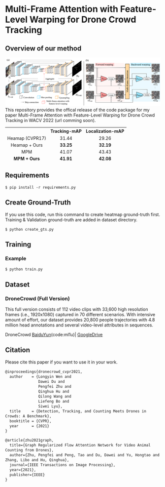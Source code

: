 # Multi-Frame Attention with Feature-Level Warping for Drone Crowd Tracking

## Overview of our method
![Illustration](./image/overview.png)
This repository provides the offical release of the code package for my paper Multi-Frame Attention with Feature-Level Warping for Drone Crowd Tracking in WACV 2022 (url comming soon). 

</ul>
<table>
<thead>
<tr>
<th align="center"></th>
<th align="center">Tracking-mAP</th>
<th align="center">Localization-mAP</th>

</tr>
<tr>
<td align="center">Heamap (CVPR17)</td>
<td align="center">31.44</td>
<td align="center">29.26</td>
</tr> 

<tr>
<td align="center">Heamap + Ours</td>
<td align="center"><strong>33.25</strong></td>
<td align="center"><strong>32.19</strong></td>
</tr> 

<tr>
<td align="center">MPM</td>
<td align="center">41.07</td>
<td align="center">43.43</td>
</tr>    

<tr>
<td align="center"><strong>MPM + Ours</strong></td>
<td align="center"><strong>41.91</strong></td>
<td align="center"><strong>42.08</strong></td>
</tr>    

</tbody></table>

## Requirements
```
$ pip install -r requirements.py
```

## Create Ground-Truth
If you use this code, run this command to create heatmap ground-truth first.
Training & Validation ground-truth are added in dataset directory.
```
$ python create_gts.py
```

## Training
### Example
```
$ python train.py
```
## Dataset
### DroneCrowd (Full Version)
This full version consists of 112 video clips with 33,600 high resolution frames (i.e., 1920x1080) captured in 70 different scenarios.  With intensive amount of effort, our dataset provides 20,800 people trajectories with 4.8 million head annotations and several video-level attributes in sequences.  

DroneCrowd [BaiduYun](https://pan.baidu.com/s/1hjXoVZJ16y9Tf7UXcJw3oQ)(code:ml1u)| [GoogleDrive](https://drive.google.com/drive/folders/1EUKLJ1WmrhWTNGt4wFLyHRfspJAt56WN?usp=sharing) 


## Citation

Please cite this paper if you want to use it in your work.
```
@inproceedings{dronecrowd_cvpr2021,
  author    = {Longyin Wen and
               Dawei Du and
               Pengfei Zhu and
               Qinghua Hu and
               Qilong Wang and
               Liefeng Bo and
               Siwei Lyu},
  title     = {Detection, Tracking, and Counting Meets Drones in Crowds: A Benchmark},
  booktitle = {CVPR},
  year      = {2021}
}
```
```
@article{zhu2021graph,
  title={Graph Regularized Flow Attention Network for Video Animal Counting from Drones},
  author={Zhu, Pengfei and Peng, Tao and Du, Dawei and Yu, Hongtao and Zhang, Libo and Hu, Qinghua},
  journal={IEEE Transactions on Image Processing},
  year={2021},
  publisher={IEEE}
}
```
